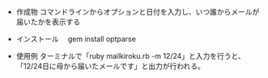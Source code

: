 * 作成物
 コマンドラインからオプションと日付を入力し、いつ誰からメールが届いたかを表示する

* インストール
　gem install optparse

* 使用例
 ターミナルで「ruby mailkiroku.rb -m 12/24」と入力を行うと、「12/24日に母から届いたメールです」と出力が行われる。
 